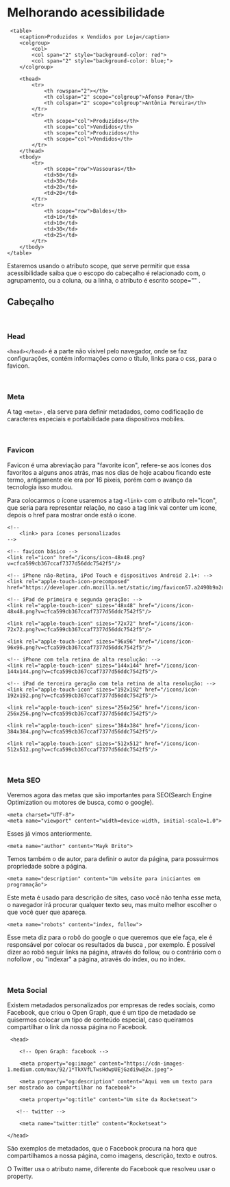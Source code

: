 # Melhorando acessibilidade

```
 <table>
    <caption>Produzidos x Vendidos por Loja</caption>
    <colgroup>
        <col>
        <col span="2" style="background-color: red">
        <col span="2" style="background-color: blue;">
    </colgroup>
    
    <thead>
        <tr>
            <th rowspan="2"></th>
            <th colspan="2" scope="colgroup">Afonso Pena</th>
            <th colspan="2" scope="colgroup">Antônia Pereira</th>
        </tr>
        <tr>
            <th scope="col">Produzidos</th>
            <th scope="col">Vendidos</th>
            <th scope="col">Produzidos</th>
            <th scope="col">Vendidos</th>
        </tr>
    </thead>
    <tbody>
        <tr>
            <th scope="row">Vassouras</th>
            <td>50</td>
            <td>30</td>
            <td>20</td>
            <td>20</td>
        </tr>
        <tr>
            <th scope="row">Baldes</th>
            <td>10</td>
            <td>10</td>
            <td>30</td>
            <td>25</td>
        </tr>
    </tbody>
</table>
```

Estaremos usando o atributo scope, que serve permitir que essa acessibilidade saiba que o escopo do cabeçalho é relacionado com, o agrupamento, ou a coluna, ou a linha, o atributo é escrito scope="" .


## Cabeçalho

<br>

### Head

```<head></head>``` é a parte não visível pelo navegador, onde se faz configurações, contém informações como o título, links para o css, para o favicon.

<br>

### Meta

A tag ```<meta>``` , ela serve para definir metadados, como codificação de caracteres especiais e portabilidade para dispositivos mobiles.

<br>

### Favicon

Favicon é uma abreviação para "favorite icon", refere-se aos ícones dos favoritos a alguns anos atrás, mas nos dias de hoje acabou ficando este termo, antigamente ele era por 16 pixeis, porém com o avanço da tecnologia isso mudou.

Para colocarmos o ícone usaremos a tag ```<link>``` com o atributo rel="icon", que seria para representar relação, no caso a tag link vai conter um ícone, depois o href para mostrar onde está o ícone.
```
<!--
    <link> para ícones personalizados
-->

<!-- favicon básico -->
<link rel="icon" href="/icons/icon-48x48.png?v=cfca599cb367ccaf7377d56ddc7542f5"/>

<!-- iPhone não-Retina, iPod Touch e dispositivos Android 2.1+: -->
<link rel="apple-touch-icon-precomposed" href="https://developer.cdn.mozilla.net/static/img/favicon57.a2490b9a2d76.png">

<!-- iPad de primeira e segunda geração: -->
<link rel="apple-touch-icon" sizes="48x48" href="/icons/icon-48x48.png?v=cfca599cb367ccaf7377d56ddc7542f5"/>

<link rel="apple-touch-icon" sizes="72x72" href="/icons/icon-72x72.png?v=cfca599cb367ccaf7377d56ddc7542f5"/>

<link rel="apple-touch-icon" sizes="96x96" href="/icons/icon-96x96.png?v=cfca599cb367ccaf7377d56ddc7542f5"/>

<!-- iPhone com tela retina de alta resolução: -->
<link rel="apple-touch-icon" sizes="144x144" href="/icons/icon-144x144.png?v=cfca599cb367ccaf7377d56ddc7542f5"/>

<!-- iPad de terceira geração com tela retina de alta resolução: -->
<link rel="apple-touch-icon" sizes="192x192" href="/icons/icon-192x192.png?v=cfca599cb367ccaf7377d56ddc7542f5"/>

<link rel="apple-touch-icon" sizes="256x256" href="/icons/icon-256x256.png?v=cfca599cb367ccaf7377d56ddc7542f5"/>

<link rel="apple-touch-icon" sizes="384x384" href="/icons/icon-384x384.png?v=cfca599cb367ccaf7377d56ddc7542f5"/>

<link rel="apple-touch-icon" sizes="512x512" href="/icons/icon-512x512.png?v=cfca599cb367ccaf7377d56ddc7542f5"/>
```
<br>

### Meta SEO

Veremos agora das metas que são importantes para SEO(Search Engine Optimization ou motores de busca, como o google).
```
<meta charset="UTF-8">
<meta name="viewport" content="width=device-width, initial-scale=1.0">
```

Esses já vimos anteriormente.
```
<meta name="author" content="Mayk Brito">
```

Temos também o de autor, para definir o autor da página, para possuirmos propriedade sobre a página.
```
<meta name="description" content="Um website para iniciantes em programação">
```

Este meta é usado para descrição de sites, caso você não tenha esse meta, o navegador irá procurar qualquer texto seu, mas muito melhor escolher o que você quer que apareça.
```
<meta name="robots" content="index, follow">
```

Esse meta diz para o robô do google o que queremos que ele faça, ele é responsável por colocar os resultados da busca , por exemplo. É possível dizer ao robô seguir links na página, através do follow, ou o contrário com o nofollow , ou "indexar" a página, através do index, ou no index.

<br>

### Meta Social

Existem metadados personalizados por empresas de redes sociais, como Facebook, que criou o Open Graph, que é um tipo de metadado se quisermos colocar um tipo de conteúdo especial, caso queiramos compartilhar o link da nossa página no Facebook.
```
 <head>

    <!-- Open Graph: facebook -->

    <meta property="og:image" content="https://cdn-images-1.medium.com/max/92/1*TkXVfLTwsHdwpUEjGzdi9w@2x.jpeg">

    <meta property="og:description" content="Aqui vem um texto para ser mostrado ao compartilhar no facebook">

    <meta property="og:title" content="Um site da Rocketseat">

   <!-- twitter -->

    <meta name="twitter:title" content="Rocketseat">

</head>
```

São exemplos de metadados, que o Facebook procura na hora que compartilhamos a nossa página, como imagens, descrição, texto e outros.

O Twitter usa o atributo name, diferente do Facebook que resolveu usar o property.